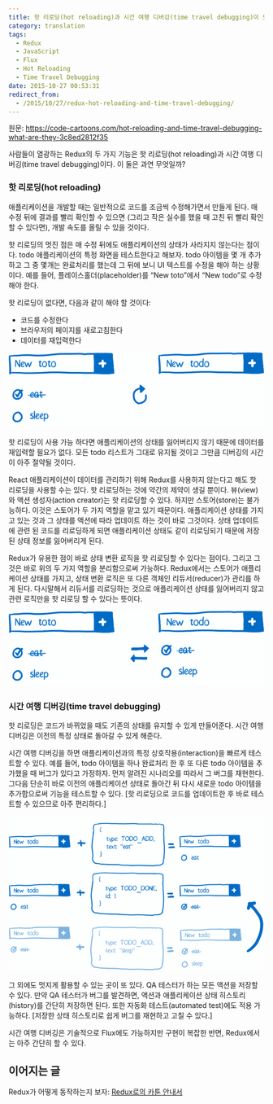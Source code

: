 ```yaml
---
title: 핫 리로딩(hot reloading)과 시간 여행 디버깅(time travel debugging)이 도대체 무엇일까?
category: translation
tags:
  - Redux
  - JavaScript
  - Flux
  - Hot Reloading
  - Time Travel Debugging
date: 2015-10-27 00:53:31
redirect_from:
  - /2015/10/27/redux-hot-reloading-and-time-travel-debugging/
---
```

원문: https://code-cartoons.com/hot-reloading-and-time-travel-debugging-what-are-they-3c8ed2812f35

사람들이 열광하는 Redux의 두 가지 기능은 핫 리로딩(hot reloading)과 시간 여행 디버깅(time travel debugging)이다. 이 둘은 과연 무엇일까?

### 핫 리로딩(hot reloading)
애플리케이션을 개발할 때는 일반적으로 코드를 조금씩 수정해가면서 만들게 된다. 매 수정 뒤에 결과를 빨리 확인할 수 있으면 (그리고 작은 실수를 했을 때 고친 뒤 빨리 확인할 수 있다면), 개발 속도를 올릴 수 있을 것이다.

핫 리로딩의 멋진 점은 매 수정 뒤에도 애플리케이션의 상태가 사라지지 않는다는 점이다. todo 애플리케이션의 특정 화면을 테스트한다고 해보자. todo 아이템을 몇 개 추가하고 그 중 몇개는 완료처리를 했는데 그 뒤에 보니 UI 텍스트를 수정을 해야 하는 상황이다. 예를 들어, 플레이스홀더(placeholder)를 “New toto”에서 “New todo”로 수정해야 한다.

핫 리로딩이 없다면, 다음과 같이 해야 할 것이다:

* 코드를 수정한다
* 브라우저의 페이지를 새로고침한다
* 데이터를 재입력한다

![핫 리로딩이 없다면 리로딩 시  todo 리스트는 모두 사라진다.](1.png)

핫 리로딩이 사용 가능 하다면 애플리케이션의 상태를 잃어버리지 않기 때문에 데이터를 재입력할 필요가 없다. 모든 todo 리스트가 그대로 유지될 것이고 그만큼 디버깅의 시간이 아주 절약될 것이다.

React 애플리케이션이 데이터를 관리하기 위해 Redux를 사용하지 않는다고 해도 핫 리로딩을 사용할 수는 있다. 핫 리로딩하는 것에 약간의 제약이 생길 뿐이다. 뷰(view)와 액션 생성자(action creator)는 핫 리로딩할 수 있다. 하지만 스토어(store)는 불가능하다. 이것은 스토어가 두 가지 역할을 맡고 있기 때문이다. 애플리케이션 상태를 가지고 있는 것과 그 상태를 액션에 따라 업데이트 하는 것이 바로 그것이다. 상태 업데이트에 관련 된 코드를 리로딩하게 되면 애플리케이션 상태도 같이 리로딩되기 때문에 저장된 상태 정보를 잃어버리게 된다.

Redux가 유용한 점이 바로 상태 변환 로직을 핫 리로딩할 수 있다는 점이다. 그리고 그것은 바로 위의 두 가지 역할을 분리함으로써 가능하다. Redux에서는 스토어가 애플리케이션 상태를 가지고, 상태 변환 로직은 또 다른 객체인 리듀서(reducer)가 관리를 하게 된다. 다시말해서 리듀서를 리로딩하는 것으로 애플리케이션 상태를 잃어버리지 않고 관련 로직만을 핫 리로딩 할 수 있다는 뜻이다.

![Redux 핫 리로딩이 있으면 애플리케이션 상태를 잃어버리지 않는다.](2.png)

### 시간 여행 디버깅(time travel debugging)
핫 리로딩은 코드가 바뀌었을 때도 기존의 상태를 유지할 수 있게 만들어준다. 시간 여행 디버깅은 이전의 특정 상태로 돌아갈 수 있게 해준다.

시간 여행 디버깅을 하면 애플리케이션과의 특정 상호작용(interaction)을 빠르게 테스트할 수 있다. 예를 들어, todo 아이템을 하나 완료처리 한 후 또 다른 todo 아이템을 추가했을 때 버그가 있다고 가정하자. 먼저 알려진 시나리오를 따라서 그 버그를 재현한다. 그다음 단순히 바로 이전의 애플리케이션 상태로 돌아간 뒤 다시 새로운 todo 아이템을 추가함으로써 기능을 테스트할 수 있다. [핫 리로딩으로 코드를 업데이트한 후 바로 테스트할 수 있으므로 아주 편리하다.]

![시간 여행 디버깅은 상태 히스토리에 있는 여러 상태들을 왔다갔다 쉽게 이동할 수 있다.](3.png)

그 외에도 멋지게 활용할 수 있는 곳이 또 있다. QA 테스터가 하는 모든 액션을 저장할 수 있다. 만약 QA 테스터가 버그를 발견하면, 액션과 애플리케이션 상태 히스토리(history)를 간단히 저장하면 된다. 또한 자동화 테스트(automated test)에도 적용 가능하다. [저장한 상태 히스토리로 쉽게 버그를 재현하고 고칠 수 있다.]

시간 여행 디버깅은 기술적으로 Flux에도 가능하지만 구현이 복잡한 반면, Redux에서는 아주 간단히 할 수 있다.

## 이어지는 글
Redux가 어떻게 동작하는지 보자: [Redux로의 카툰 안내서](/cartoon-intro-to-redux)